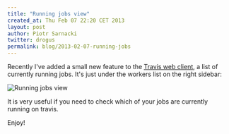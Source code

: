```yaml
---
title: "Running jobs view"
created_at: Thu Feb 07 22:20 CET 2013
layout: post
author: Piotr Sarnacki
twitter: drogus
permalink: blog/2013-02-07-running-jobs
---
```


Recently I've added a small new feature to the [Travis web client](https://travis-ci.org),
a list of currently running jobs. It's just under the workers list on the right sidebar:

![Running jobs view](http://drogus-s3itch.s3.amazonaws.com/Travis_CI_-_Free_Hosted_Continuous_Integration_Platform_for_the_Open_Source_Community-20130207-220703.jpg)

It is very useful if you need to check which of your jobs are currently running on travis.

Enjoy!
